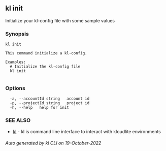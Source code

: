 ## kl init

Initialize your kl-config file with some sample values

### Synopsis

```
kl init

This command initialize a kl-config.

Examples:
  # Initialize the kl-config file
  kl init
	
```

### Options

```
  -a, --accountId string   account id
  -p, --projectId string   project id
  -h, --help   help for init
```

### SEE ALSO

* [kl](kl.md)  - kl is command line interface to interact with kloudlite environments

###### Auto generated by kl CLI on 19-October-2022
